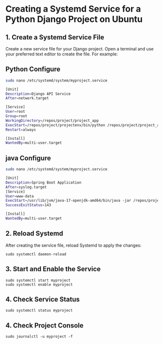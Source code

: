 # Creating a Systemd Service for a Python Django Project on Ubuntu

## 1. Create a Systemd Service File

Create a new service file for your Django project. Open a terminal and use your preferred text editor to create the file. For example:


## Python Configure

```bash
sudo nano /etc/systemd/system/myproject.service

[Unit]
Description=Django API Service
After=network.target

[Service]
User=root
Group=root
WorkingDirectory=/repos/project/project_app
ExecStart=/repos/project/projectenv/bin/python /repos/project/project_app/manage.py runserver 0.0.0.0:8000
Restart=always

[Install]
WantedBy=multi-user.target

```
## java Configure

```bash
sudo nano /etc/systemd/system/myproject.service

[Unit]
Description=Spring Boot Application
After=syslog.target
[Service]
User=www-data
ExecStart=/usr/lib/jvm/java-17-openjdk-amd64/bin/java -jar /repos/project/target/project-SNAPSHOT.jar
SuccessExitStatus=143

[Install]
WantedBy=multi-user.target

```

## 2. Reload Systemd
After creating the service file, reload Systemd to apply the changes:
```
sudo systemctl daemon-reload
```
## 3. Start and Enable the Service
```
sudo systemctl start myproject
sudo systemctl enable myproject
```
## 4. Check Service Status
```
sudo systemctl status myproject
```
## 4. Check Project Console
```
sudo journalctl -u myproject -f
```



